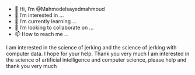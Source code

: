 - 👋 Hi, I’m @Mahmodelsayedmahmoud
- 👀 I’m interested in ...
- 🌱 I’m currently learning ...
- 💞️ I’m looking to collaborate on ...
- 📫 How to reach me ...

<!---
Mahmodelsayedmahmoud/Mahmodelsayedmahmoud is a ✨ special ✨ repository because its `README.md` (this file) appears on your GitHub profile.
You can click the Preview link to take a look at your changes.
--->
I am interested in the science of jerking and the science of jerking with computer data. I hope for your help. Thank you very much
I am interested in the science of artificial intelligence and computer science, please help and thank you very much
